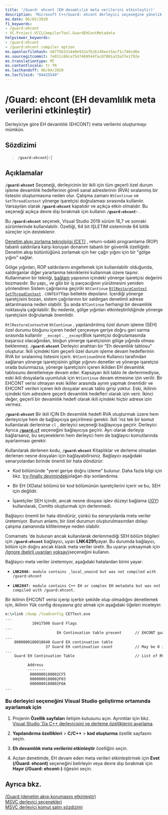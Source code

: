 ```yaml
---
title: '/Guard: ehcont (EH devamlılık meta verilerini etkinleştir)'
description: 'Microsoft C++/Guard: ehcont derleyici seçeneğine yönelik başvuru kılavuzu.'
ms.date: 06/03/2020
f1_keywords:
- /guard:ehcont
- VC.Project.VCCLCompilerTool.GuardEHContMetadata
helpviewer_keywords:
- /guard:ehcont
- /guard:ehcont compiler option
ms.openlocfilehash: e8775b331440e932efb16148ee15acf1c740cd6e
ms.sourcegitcommit: 7e011c68ca7547469544fac87001a33a37e1792e
ms.translationtype: MT
ms.contentlocale: tr-TR
ms.lasthandoff: 06/04/2020
ms.locfileid: "84425540"
---
```

# <a name="guardehcont-enable-eh-continuation-metadata"></a>/Guard: ehcont (EH devamlılık meta verilerini etkinleştir)

Derleyiciye göre EH devamlılık (EHCONT) meta verilerini oluşturmayı mümkün.

## <a name="syntax"></a>Sözdizimi

> **`/guard:ehcont`**[**`-`**]

## <a name="remarks"></a>Açıklamalar

**`/guard:ehcont`** Seçeneği, derleyicinin bir ikili için tüm geçerli özel durum işleme devamlılık hedeflerinin göreli sanal adreslerinin (RVA) sıralanmış bir listesini oluşturmasına neden olur. Çalışma zamanı `NtContinue` ve `SetThreadContext` yönerge işaretçisi doğrulaması sırasında kullanılır. Varsayılan olarak **`/guard:ehcont`** kapalıdır ve açıkça etkin olmalıdır. Bu seçeneği açıkça devre dışı bırakmak için kullanın **`/guard:ehcont-`** .

Bu **`/guard:ehcont`** seçenek, Visual Studio 2019 sürüm 16,7 ve sonraki sürümlerinde kullanılabilir. Özelliği, 64 bit IŞLETIM sisteminde 64 bitlik süreçler için desteklenir.

[Denetim akışı zorlama teknolojisi (CET)](https://software.intel.com/sites/default/files/managed/4d/2a/control-flow-enforcement-technology-preview.pdf) , return-odaklı programlama (ROP) tabanlı saldırılara karşı koruyan donanım tabanlı bir güvenlik özelliğidir. Denetim akışı bütünlüğünü zorlamak için her çağrı yığını için bir "gölge yığını" sağlar.

Gölge yığınları, ROP saldırılarını engellemek için kullanılabilir olduğunda, saldırganlar diğer yararlanma tekniklerini kullanmak üzere taşınır. Kullanmanın bir tekniği, [bağlam](/windows/win32/api/winnt/ns-winnt-context) yapısının içindeki yönerge işaretçisi değerini bozmasıdır. Bu yapı,, ve gibi bir iş parçacığının yürütmesini yeniden yönlendiren Sistem çağrılarına geçirilir `NtContinue` [`RtlRestoreContext`](/windows/win32/api/winnt/nf-winnt-rtlrestorecontext) [`SetThreadContext`](/windows/win32/api/processthreadsapi/nf-processthreadsapi-setthreadcontext) . `CONTEXT`Yapı bellekte depolanır. İçerdiği yönerge işaretçisini bozan, sistem çağrılarının bir saldırgan denetimli adrese aktarılmasına neden olabilir. Şu anda `NTContinue` herhangi bir devamlılık noktasıyla çağrılabilir. Bu nedenle, gölge yığınları etkinleştirildiğinde yönerge işaretçisini doğrulamak önemlidir.

`RtlRestoreContext`ve `NtContinue` , yapılandırılmış özel durum işleme (SEH) özel durumu bloğunu içeren hedef çerçeveye geriye doğru geri sarma sırasında kullanılır `__except` . `__except`Blok işaretçisi doğrulamasında başarısız olacağından, bloğun yönerge işaretçisinin gölge yığında olması beklenmez. **`/guard:ehcont`** Derleyici anahtarı bir "Eh devamlılık tablosu" oluşturur. İkili içindeki tüm geçerli özel durum işleme devam hedeflerinin RVA bir sıralanmış listesini içerir. `NtContinue`önce Kullanıcı tarafından sağlanan yönerge işaretçisinin gölge yığınını denetler ve yönerge işaretçisi orada bulunmazsa, yönerge işaretçisini içeren ikiliden EH devamlılık tablosunu denetlemeye devam eder. Kapsayan ikili tablo ile derlenmediyse, eski ikili dosyalarla uyumluluk için `NtContinue` devam etmesine izin verilir. Bir EHCONT verisi olmayan eski ikililer arasında ayrım yapmak önemlidir ve EHCONT verileri içeren ikili dosyalar ancak tablo girişi yoktur. Eski, ikilinin içindeki tüm adreslere geçerli devamlılık hedefleri olarak izin verir. İkinci değer, geçerli bir devamlılık hedefi olarak ikili içindeki hiçbir adrese izin vermez.

**`/guard:ehcont`** Bir ikili IÇIN Eh devamlılık hedefi RVA oluşturmak üzere hem derleyiciye hem de bağlayıcıya geçirilmesi gerekir. İkili 'niz tek bir komut kullanılarak derlenirse `cl` , derleyici seçeneği bağlayıcıya geçirir. Derleyici Ayrıca [**`/guard:cf`**](guard-enable-control-flow-guard.md) seçeneğini bağlayıcıya geçirir. Ayrı olarak derleyip bağlarsanız, bu seçeneklerin hem derleyici hem de bağlayıcı komutlarında ayarlanması gerekir.

Kullanılarak derlenen kodu, **`/guard:ehcont`** Kitaplıklar ve derleme olmadan derlenen nesne dosyaları için bağlayabilirsiniz. Bağlayıcı aşağıdaki senaryolardan birinde önemli bir hata döndürür:

- Kod bölümünde "yerel geriye doğru izleme" bulunur. Daha fazla bilgi için bkz. [try-finally deyimindeki](../../cpp/try-finally-statement.md#abnormal-termination)olağan dışı sonlandırma.

- Bir EH (XData) bölümü bir kod bölümünün işaretçilerini içerir ve bu, SEH için değildir.

- İşaretçiler SEH içindir, ancak nesne dosyası işlev düzeyi bağlama ([/GY](gy-enable-function-level-linking.md)) kullanılarak, Comtts oluşturmak için derlenmedi.

Bağlayıcı önemli bir hata döndürür, çünkü bu senaryolarda meta veriler üretemiyor. Bunun anlamı, bir özel durumun oluşturulmasından dolayı çalışma zamanında kilitlenmeye neden olabilir.

Comamats 'de bulunan ancak kullanılarak derlenmediği SEH bölüm bilgileri için **`/guard:ehcont`** bağlayıcı, uyarı **LNK4291**yayar. Bu durumda bağlayıcı, bölüm için doğru ancak klasik meta veriler üretir. Bu uyarıyı yoksaymak için [/Ignore (belirli uyarıları yoksay)](ignore-ignore-specific-warnings.md)seçeneğini kullanın.

Bağlayıcı meta veriler üretemiyor, aşağıdaki hatalardan birini yayar:

- **`LNK2046`**`: module contains _local_unwind but was not compiled with /guard:ehcont`

- **`LNK2047`**`: module contains C++ EH or complex EH metadata but was not compiled with /guard:ehcont.`

Bir ikilinin EHCONT verisi içerip içerbir şekilde olup olmadığını denetlemek için, ikilinin Yük config dosyasına göz atmak için aşağıdaki öğeleri inceleyin:

```cmd
e:\>link /dump /loadconfig CETTest.exe
...
            10417500 Guard Flags
...
                       EH Continuation table present      // EHCONT guard flag present
...
    0000000180018640 Guard EH continuation table
                  37 Guard EH continuation count          // May be 0 if no exception handling is used in the binary. Still counts has having EHCONT data.
...
    Guard EH Continuation Table                           // List of RVAs

          Address
          --------
           0000000180002CF5
           0000000180002F03
           0000000180002F0A
...
```

### <a name="to-set-this-compiler-option-in-the-visual-studio-development-environment"></a>Bu derleyici seçeneğini Visual Studio geliştirme ortamında ayarlamak için

1. Projenin **Özellik sayfaları** iletişim kutusunu açın. Ayrıntılar için bkz. [Visual Studio 'Da C++ derleyicisini ve derleme özelliklerini ayarlama](../working-with-project-properties.md).

1. **Yapılandırma özellikleri**  >  **C/C++**  >  **kod oluşturma** özellik sayfasını seçin.

1. **Eh devamlılık meta verilerini etkinleştir** özelliğini seçin.

1. Açılan denetimde, EH devam eden meta verileri etkinleştirmek için **Evet (/Guard: ehcont)** seçeneğini belirleyin veya devre dışı bırakmak için **Hayır (/Guard: ehcont-)** öğesini seçin.

## <a name="see-also"></a>Ayrıca bkz.

[/Guard (denetim akışı korumasını etkinleştir)](guard-enable-control-flow-guard.md)\
[MSVC derleyici seçenekleri](compiler-options.md)\
[MSVC derleyici komut satırı sözdizimi](compiler-command-line-syntax.md)
